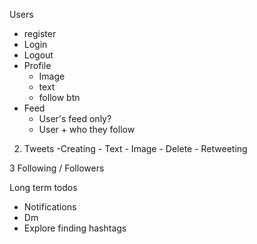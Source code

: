 Users

-   register
-   Login
-   Logout
-   Profile
    -   Image
    -   text
    -   follow btn
-   Feed
    -   User's feed only?
    -   User + who they follow

2. Tweets
        -Creating
            - Text
            - Image
        - Delete
        - Retweeting

3 Following / Followers


Long term todos
   - Notifications
   - Dm
   - Explore finding hashtags
